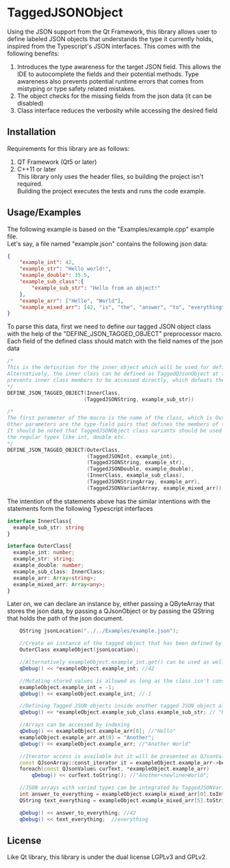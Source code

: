 
# TaggedJSONObject

Using the JSON support from the Qt Framework, this library allows user to define labeled JSON objects that understands the type it currently holds, inspired from the Typescript's JSON interfaces. This comes with the following benefits:
1) Introduces the type awareness for the target JSON field. This allows the IDE to autocomplete the fields and their potential methods. Type awareness also prevents potential runtime errors that comes from mistyping or type safety related mistakes.
2) The object checks for the missing fields from the json data (it can be disabled)
3) Class interface reduces the verbosity while accessing the desired field





## Installation

Requirements for this library are as follows:
1) QT Framework (Qt5 or later)
2) C++11 or later
\
This library only uses the header files, so building the project isn't required. \
Building the project executes the tests and runs the code example. 
    
## Usage/Examples

The following example is based on the "Examples/example.cpp" example file.\
Let's say, a file named "example.json" contains the following json data:
```json
{
    "example_int": 42,
    "example_str": "Hello world!",
    "example_double": 35.5,
    "example_sub_class":{
        "example_sub_str": "Hello from an object!"
    },
    "example_arr": ["Hello", "World"],
    "example_mixed_arr": [42, "is", "the", "answer", "to", "everything"]
}
```
To parse this data, first we need to define our tagged JSON object class with the help of the "DEFINE_JSON_TAGGED_OBJECT" preprocessor macro. Each field of the defined class should match with the field names of the json data

```c++
/* 
This is the definition for the inner object which will be used for defining the outer object.
Alternatively, the inner class can be defined as TaggedQJsonObject at the outer class but this
prevents inner class members to be accessed directly, which defeats the purpose of this library.
*/
DEFINE_JSON_TAGGED_OBJECT(InnerClass,
                         (TaggedJSONString, example_sub_str))

/* 
The first parameter of the macro is the name of the class, which is OuterClass for this instance.
Other parameters are the type-field pairs that defines the members of the defined object.
It should be noted that TaggedJSONObject class variants should be used for the field types instead of
the regular types like int, double etc.
*/
DEFINE_JSON_TAGGED_OBJECT(OuterClass,
                          (TaggedJSONInt, example_int),
                          (TaggedJSONString, example_str),
                          (TaggedJSONDouble, example_double),
                          (InnerClass, example_sub_class),
                          (TaggedJSONStringArray, example_arr),
                          (TaggedJSONVariantArray, example_mixed_arr))
```
The intention of the statements above has the similar intentions with the statements form the following Typescript interfaces

```typescript
interface InnerClass{
  example_sub_str: string
}

interface OuterClass{
  example_int: number;
  example_str: string;
  example_double: number;
  example_sub_class: InnerClass;
  example_arr: Array<string>;
  example_mixed_arr: Array<any>;
}
```
Later on, we can declare an instance by, either passing a QByteArray that stores the json data, by passing a QJsonObject or by passing the QString that holds the path of the json document.

```c++
    QString jsonLocation("../../Examples/example.json");

    //Create an instance of the tagged object that has been defined by the macro
    OuterClass exampleObject(jsonLocation);

    //Alternatively exampleObject.example_int.get() can be used as well
    qDebug() << *exampleObject.example_int; //42

    //Mutating stored values is allowed as long as the class isn't const
    exampleObject.example_int = -1;
    qDebug() << exampleObject.example_int; //-1

    //Defining Tagged JSON objects inside another tagged JSON object allows chain access operations
    qDebug() << *exampleObject.example_sub_class.example_sub_str; // "Hello from an object!"

    //Arrays can be accessed by indexing
    qDebug() << exampleObject.example_arr[0]; //"Hello"
    exampleObject.example_arr.at(0) = "Another";
    qDebug() << exampleObject.example_arr; //"Another World"

    //Iterator access is available but it will be presented as QJsonValue
    const QJsonArray::const_iterator it = exampleObject.example_arr->begin();
    foreach(const QJsonValue& curText, *exampleObject.example_arr)
        qDebug() << curText.toString(); //"Another<newline>World";

    //JSON arrays with varied types can be integrated by TaggedJSONVariantArray
    int answer_to_everything = exampleObject.example_mixed_arr[0].toInt();
    QString text_everything = exampleObject.example_mixed_arr[5].toString();

    qDebug() << answer_to_everything; //42
    qDebug() << text_everything;  //everything
```


## License

Like Qt library, this library is under the dual license LGPLv3 and GPLv2.

